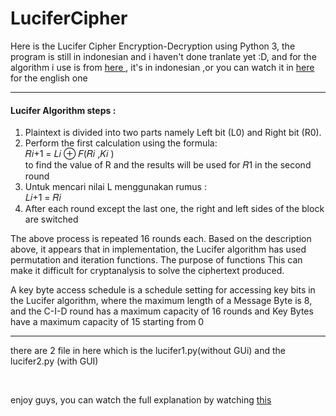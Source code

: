 # LuciferCipher

<p> Here is the Lucifer Cipher Encryption-Decryption using Python 3, the program is still in indonesian and i haven't done tranlate yet :D, and for the algorithm i use is from <a href = "https://www.researchgate.net/publication/338673259_PENINGKATAN_KEAMANAN_DATA_TEKS_TERENKRIPSI_ALGORITMA_LUCIFER_MENGGUNAKAN_STEGANOGRAFI_GIFSHUFFLE_PADA_CITRA"> here </a>, it's in indonesian ,or you can watch it in <a href = "http://www.quadibloc.com/crypto/co0401.htm"> here </a> for the english one  </p>
<hr>
<h4>Lucifer Algorithm steps :</h4>
<ol>
  <li> Plaintext is divided into two parts namely Left bit (L0) and Right bit (R0).</li>
  <li> Perform the first calculation using the formula: <br> 𝑅𝑖+1 = 𝐿𝑖 ⊕ 𝐹(𝑅𝑖
,𝐾𝑖
) <br> 
to find the value of R and the results will be used for 𝑅1 in the second round   </li>
  <li> Untuk mencari nilai L menggunakan rumus : <br> 𝐿𝑖+1 = 𝑅𝑖 </li>
  <li> 
After each round except the last one, the right and left sides of the block are switched</li></ol>

<p>The above process is repeated 16 rounds each. Based on the description above, it appears that in
implementation, the Lucifer algorithm has used permutation and iteration functions. The purpose of functions
This can make it difficult for cryptanalysis to solve the ciphertext produced. </p>
<p>A key byte access schedule is a schedule setting for accessing key bits in the Lucifer algorithm, where
the maximum length of a Message Byte is 8, and the C-I-D round has a maximum capacity of 16 rounds and Key
Bytes have a maximum capacity of 15 starting from 0 </p>
<hr>

<p> there are 2 file in here which is the lucifer1.py(without GUi) and the lucifer2.py (with GUI) </p>
<br>
<p> enjoy guys, you can watch the full explanation by watching <a href= "https://youtu.be/CG57-dA3b0U" > this </a>
